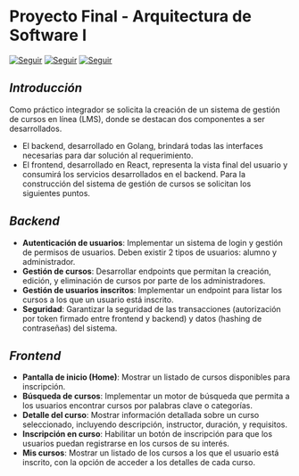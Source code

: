 # Proyecto Final - Arquitectura de Software I
[![Seguir](https://img.shields.io/badge/joaquincorradi-%238B5CF6.svg?style=for-the-badge&logo=github&logoColor=white)](https://github.com/joaquincorradi/) [![Seguir](https://img.shields.io/badge/sanrearte-%238B5CF6.svg?style=for-the-badge&logo=github&logoColor=white)](https://github.com/sanrearte/) [![Seguir](https://img.shields.io/badge/IgnaAltamirano00-%238B5CF6.svg?style=for-the-badge&logo=github&logoColor=white)](https://github.com/IgnaAltamirano00/)

## _Introducción_
Como práctico integrador se solicita la creación de un sistema de gestión de cursos en línea (LMS), donde se destacan dos componentes a ser desarrollados.
- El backend, desarrollado en Golang, brindará todas las interfaces necesarias para dar solución al requerimiento.
- El frontend, desarrollado en React, representa la vista final del usuario y consumirá los servicios desarrollados en el backend.
Para la construcción del sistema de gestión de cursos se solicitan los siguientes puntos.

## _Backend_
- **Autenticación de usuarios**: Implementar un sistema de login y gestión de permisos de usuarios. Deben existir 2 tipos de usuarios: alumno y administrador.
- **Gestión de cursos**: Desarrollar endpoints que permitan la creación, edición, y eliminación de cursos por parte de los administradores.
- **Gestión de usuarios inscritos**: Implementar un endpoint para listar los cursos a los que un usuario está inscrito.
- **Seguridad**: Garantizar la seguridad de las transacciones (autorización por token firmado entre frontend y backend) y datos (hashing de contraseñas) del sistema.

## _Frontend_
- **Pantalla de inicio (Home)**: Mostrar un listado de cursos disponibles para inscripción.
- **Búsqueda de cursos**: Implementar un motor de búsqueda que permita a los usuarios encontrar cursos por palabras clave o categorías.
- **Detalle del curso**: Mostrar información detallada sobre un curso seleccionado, incluyendo descripción, instructor, duración, y requisitos.
- **Inscripción en curso**: Habilitar un botón de inscripción para que los usuarios puedan registrarse en los cursos de su interés.
- **Mis cursos**: Mostrar un listado de los cursos a los que el usuario está inscrito, con la opción de acceder a los detalles de cada curso.
